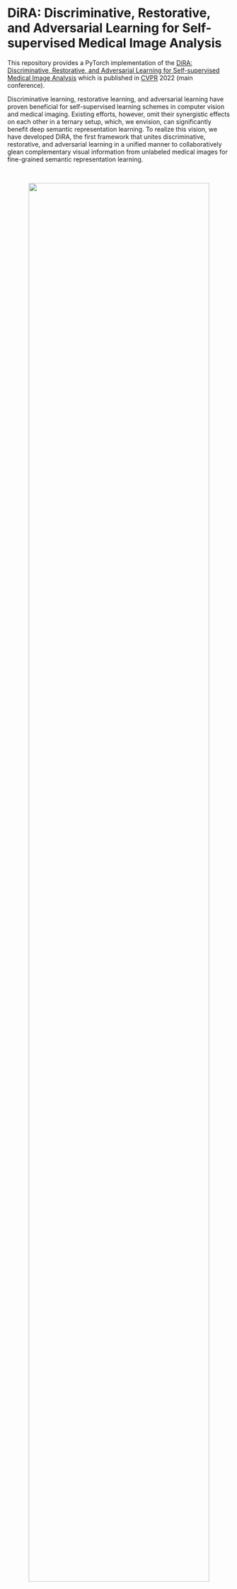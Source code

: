 # DiRA: Discriminative, Restorative, and Adversarial Learning for Self-supervised Medical Image Analysis

This repository provides a PyTorch implementation of the [DiRA: Discriminative, Restorative, and Adversarial Learning for Self-supervised Medical Image Analysis]() which is published in [CVPR](https://cvpr2022.thecvf.com/) 2022 (main conference).

Discriminative learning, restorative learning, and adversarial learning have proven beneficial for self-supervised learning schemes in computer vision and medical imaging. Existing efforts, however, omit their synergistic effects on each other in a ternary setup, which, we envision, can significantly benefit deep semantic representation learning. To realize this vision, we have developed DiRA, the first framework that unites discriminative, restorative, and adversarial learning in a unified manner to collaboratively glean complementary visual information from unlabeled medical images for fine-grained semantic representation learning. 

<br/>
<p align="center"><img width="90%" src="images/method_idea.png" /></p>
<br/>

## Publication
<b>DiRA: Discriminative, Restorative, and Adversarial Learning for Self-supervised Medical Image Analysis </b> <br/>
[Fatemeh Haghighi](https://github.com/fhaghighi)<sup>1*</sup>, [Mohammad Reza Hosseinzadeh Taher](https://github.com/MR-HosseinzadehTaher)<sup>1*</sup>,  [Michael B. Gotway](https://www.mayoclinic.org/biographies/gotway-michael-b-m-d/bio-20055566)<sup>2</sup>, [Jianming Liang](https://chs.asu.edu/jianming-liang)<sup>1</sup><br/>
<sup>1 </sup>Arizona State University, <sup>2 </sup>Mayo Clinic <br/>
<sup>*</sup> Equal contributors ordered alphabetically.<br/>
Published in: **IEEE/CVF Conference on Computer Vision and Pattern Recognition (CVPR), 2022.**


[Paper](#) | [Code](#) | [Poster](#) | [Slides](#) | Presentation ([YouTube](#), [YouKu](#))

## Major results from our work
1. **DiRA enriches discriminative learning.**
<br/>
<p align="center"><img width="100%" src="images/w_wo_ReD.png" /></p>
<br/>

2. **DiRA improves robustness to small data regimes.**
<br/>
<p align="center"><img width="100%" src="images/result1.png" /></p>
<br/>

3. **DiRA improves weakly-supervised localization.**
<br/>
<p align="center"><img width="100%" src="images/CAM.png" /></p>

4. **DiRA outperforms fully-supervised baselines.**
<br/>
<p align="center"><img width="100%" src="images/result2.png" /></p>
<br/>

Credit to [superbar](https://github.com/scottclowe/superbar) by Scott Lowe for Matlab code of superbar.

## Requirements
+ Linux
+ Python
+ Install PyTorch ([pytorch.org](http://pytorch.org))

## Installation
Clone the repository and install dependencies using the following command:
```bash
$ git clone https://github.com/fhaghighi/DiRA.git
$ cd DiRA/
$ pip install -r requirements.txt
```

## Self-supervised pre-training
### 1. Preparing data
We used traing set of ChestX-ray14 dataset for pre-training 2D DiRA models, which can be downloaded from [this link](https://nihcc.app.box.com/v/ChestXray-NIHCC).

- The downloaded ChestX-ray14 should have a directory structure as follows:
```
ChestX-ray14/
    |--  images/ 
         |-- 00000012_000.png
         |-- 00000017_002.png
         ... 
```
We use 10% of training data for validation. We also provide the list of training and validation images in ``dataset/Xray14_train_official.txt`` and ``dataset/Xray14_val_official.txt``, respectively. The training set is based on the officiall split provided by ChestX-ray14 dataset. Training labels are not used during pre-training stage. The path to images folder is required for pre-training stage.

### 2. Pre-training DiRA
This implementation only supports multi-gpu, DistributedDataParallel training, which is faster and simpler; single-gpu or DataParallel training is not supported. The instance discrimination setup follows [MoCo](https://github.com/facebookresearch/moco). The checkpoints with the lowest validation loss are used for fine-tuning. We do unsupervised pre-training of a U-Net model with ResNet-50 backbone on ChestX-ray14 using 4 NVIDIA V100 GPUs.

To stabilize the adversarial training process, we first warm up the encoder and decoder by training the discriminative and restorative components. To do so, run the following command:
```bash
python main_DiRA_moco.py /path/to/images/folder --dist-url 'tcp://localhost:10001' --multiprocessing-distributed \
--world-size 1 --rank 0 --mlp --moco-t 0.2  --cos --mode dir 
```
Next, we add the adversarial learning to jointly train the whole framework. To do so, run the following command:
```bash
python main_DiRA_moco.py /path/to/images/folder --dist-url 'tcp://localhost:10001' --multiprocessing-distributed \
--world-size 1 --rank 0 --mlp --moco-t 0.2  --cos --mode dira --batch-size 16   --epochs 400 --generator_pre_trained_weights checkpoint/DiRA_moco/dir/checkpoint.pth 
```

## Fine-tuning on downstream tasks
For downstream tasks, we use the code provided by recent [transfer learning benchmark](https://github.com/MR-HosseinzadehTaher/BenchmarkTransferLearning) in medical imaging. 

DiRA provides a pre-trained U-Net model, which the encoder can be utilized for the <i>classification</i> and encoder-decoder for the  <i>segmentation</i> downstream tasks. 

For classification tasks, a ResNet-50 encoder can be initialized with the pre-trained encoder of DiRA as follows:
```python
import torchvision.models as models

num_classes = #number of target task classes
weight = #path to DiRA pre-trained model
model = models.__dict__['resnet50'](num_classes=num_classes)
state_dict = torch.load(weight, map_location="cpu")
if "state_dict" in state_dict:
   state_dict = state_dict["state_dict"]
state_dict = {k.replace("module.", ""): v for k, v in state_dict.items()}
state_dict = {k.replace("backbone.", ""): v for k, v in state_dict.items()}
state_dict = {k.replace("encoder.", ""): v for k, v in state_dict.items()}
for k in list(state_dict.keys()):
   if k.startswith('fc') or k.startswith('segmentation_head') or k.startswith('decoder') :
      del state_dict[k]
msg = model.load_state_dict(state_dict, strict=False)
print("=> loaded pre-trained model '{}'".format(weight))
print("missing keys:", msg.missing_keys)
```

For segmentation tasks, a U-Net can be initialized with the pre-trained encoder and decoder of DiRA as follows:
```python
import segmentation_models_pytorch as smp

backbone = 'resnet50'
weight = #path to DiRA pre-trained model
model=smp.Unet(backbone)
state_dict = torch.load(weight, map_location="cpu")
if "state_dict" in state_dict:
   state_dict = state_dict["state_dict"]
state_dict = {k.replace("module.", ""): v for k, v in state_dict.items()}
state_dict = {k.replace("backbone.", ""): v for k, v in state_dict.items()}
for k in list(state_dict.keys()):
   if k.startswith('fc') or k.startswith('segmentation_head'):
      del state_dict[k]
msg = model.load_state_dict(state_dict, strict=False)
print("=> loaded pre-trained model '{}'".format(weight))
print("missing keys:", msg.missing_keys)

```


## Citation
If you use this code or use our pre-trained weights for your research, please cite our paper:
```
```
## Acknowledgement
With the help of Zongwei Zhou, Zuwei Guo started implementing the earlier ideas behind ``United & Unified'', which has branched out into DiRA. We thank them for their feasibility exploration, especially their initial evaluation on TransVW and various training strategies. This research has been supported in part by ASU and Mayo Clinic through a Seed Grant and an Innovation Grant and in part by the NIH under Award Number R01HL128785. The content is solely the responsibility of the authors and does not necessarily represent the official views of the NIH. This work  utilized the GPUs provided in part by the ASU Research Computing and in part by the Extreme Science and Engineering Discovery Environment (XSEDE) funded by the National Science Foundation (NSF) under grant number ACI-1548562.  Paper content is covered by patents pending. We build U-Net architecture for segmentation tasks by referring to the released code at [segmentation_models.pytorch](https://github.com/qubvel/segmentation_models.pytorch). The instance discrimination is based on [MoCo](https://github.com/facebookresearch/moco).


## License

Released under the [ASU GitHub Project License](./LICENSE).
